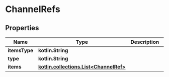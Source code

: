 
# ChannelRefs

## Properties
Name | Type | Description | Notes
------------ | ------------- | ------------- | -------------
**itemsType** | **kotlin.String** |  |  [optional]
**type** | **kotlin.String** |  |  [optional]
**items** | [**kotlin.collections.List&lt;ChannelRef&gt;**](ChannelRef.md) |  |  [optional]



